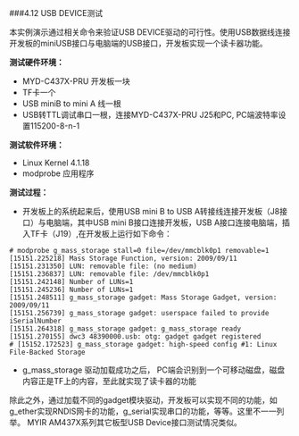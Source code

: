 ###4.12 USB DEVICE测试

本实例演示通过相关命令来验证USB DEVICE驱动的可行性。使用USB数据线连接开发板的miniUSB接口与电脑端的USB接口，开发板实现一个读卡器功能。

**测试硬件环境：**  
  * MYD-C437X-PRU 开发板一块  
  * TF卡一个  
  * USB miniB to mini A 线一根  
  * USB转TTL调试串口一根，连接MYD-C437X-PRU J25和PC, PC端波特率设置115200-8-n-1

**测试软件环境：**  
  * Linux Kernel 4.1.18   
  * modprobe 应用程序  

**测试过程：**   
 
  * 开发板上的系统起来后，使用USB mini B to USB A转接线连接开发板（J8接口）与电脑端，其中USB mini B接口连接开发板，USB A接口连接电脑端，插入TF卡（J19）,在开发板上运行如下命令：  

```
# modprobe g_mass_storage stall=0 file=/dev/mmcblk0p1 removable=1
[15151.225218] Mass Storage Function, version: 2009/09/11
[15151.231350] LUN: removable file: (no medium)
[15151.236837] LUN: removable file: /dev/mmcblk0p1
[15151.242148] Number of LUNs=1
[15151.245236] Number of LUNs=1
[15151.248511] g_mass_storage gadget: Mass Storage Gadget, version: 2009/09/11
[15151.256739] g_mass_storage gadget: userspace failed to provide iSerialNumber
[15151.264318] g_mass_storage gadget: g_mass_storage ready
[15151.270155] dwc3 48390000.usb: otg: gadget gadget registered
# [15152.172523] g_mass_storage gadget: high-speed config #1: Linux File-Backed Storage
```  
  * g_mass_storage 驱动加载成功之后， PC端会识别到一个可移动磁盘，磁盘内容正是TF上的内容，至此就实现了读卡器的功能  

除此之外，通过加载不同的gadget模块驱动，开发板可以实现不同的功能，如g_ether实现RNDIS网卡的功能，g_serial实现串口的功能，等等。这里不一一列举。
MYIR AM437X系列其它板型USB Device接口测试情况类似。
 



